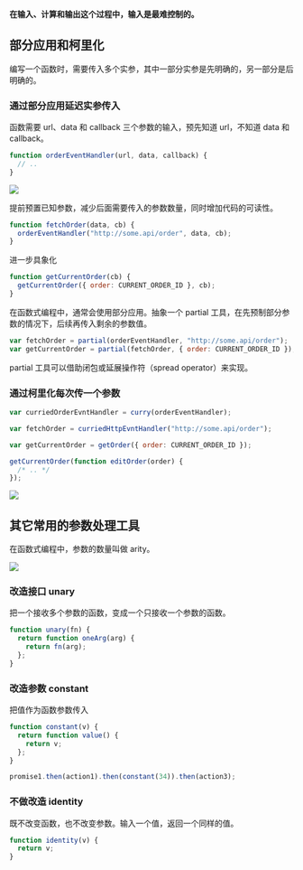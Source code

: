 **在输入、计算和输出这个过程中，输入是最难控制的。**

## 部分应用和柯里化

编写一个函数时，需要传入多个实参，其中一部分实参是先明确的，另一部分是后明确的。

### 通过部分应用延迟实参传入

函数需要 url、data 和 callback 三个参数的输入，预先知道 url，不知道 data 和 callback。

```javascript
function orderEventHandler(url, data, callback) {
  // ..
}
```

![](https://blog-1252173264.cos.ap-shanghai.myqcloud.com/1664254596306-1a91c2ea-fb69-4a27-8caa-00a171b2471e.png)

提前预置已知参数，减少后面需要传入的参数数量，同时增加代码的可读性。

```javascript
function fetchOrder(data, cb) {
  orderEventHandler("http://some.api/order", data, cb);
}
```

进一步具象化

```javascript
function getCurrentOrder(cb) {
  getCurrentOrder({ order: CURRENT_ORDER_ID }, cb);
}
```

在函数式编程中，通常会使用部分应用。抽象一个 partial 工具，在先预制部分参数的情况下，后续再传入剩余的参数值。

```javascript
var fetchOrder = partial(orderEventHandler, "http://some.api/order");
var getCurrentOrder = partial(fetchOrder, { order: CURRENT_ORDER_ID });
```

partial 工具可以借助闭包或延展操作符（spread operator）来实现。

### 通过柯里化每次传一个参数

```javascript
var curriedOrderEvntHandler = curry(orderEventHandler);

var fetchOrder = curriedHttpEvntHandler("http://some.api/order");

var getCurrentOrder = getOrder({ order: CURRENT_ORDER_ID });

getCurrentOrder(function editOrder(order) {
  /* .. */
});
```

![](https://blog-1252173264.cos.ap-shanghai.myqcloud.com/1664255521494-b1e89e56-46b4-4957-81bb-5bcae21c58ba.png)

## 其它常用的参数处理工具

在函数式编程中，参数的数量叫做 arity。

![](https://blog-1252173264.cos.ap-shanghai.myqcloud.com/1664277134344-6f9666aa-4995-49d9-bdb4-1b2a180ec7d8.png)

### 改造接口 unary

把一个接收多个参数的函数，变成一个只接收一个参数的函数。

```javascript
function unary(fn) {
  return function oneArg(arg) {
    return fn(arg);
  };
}
```

### 改造参数 constant

把值作为函数参数传入

```javascript
function constant(v) {
  return function value() {
    return v;
  };
}

promise1.then(action1).then(constant(34)).then(action3);
```

### 不做改造 identity

既不改变函数，也不改变参数。输入一个值，返回一个同样的值。

```javascript
function identity(v) {
  return v;
}
```
